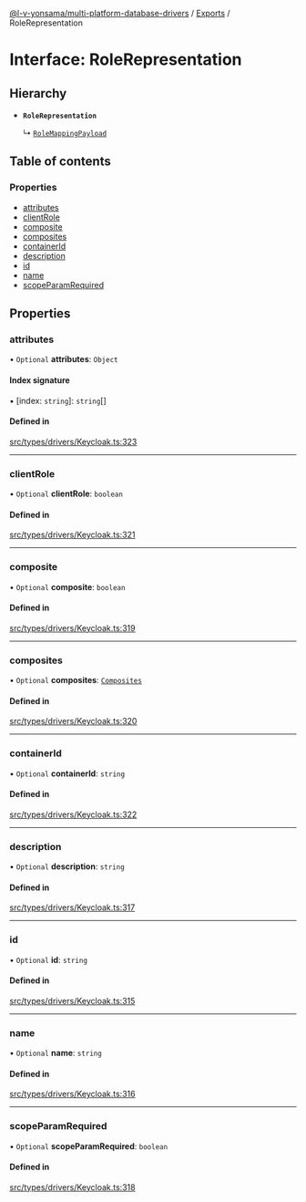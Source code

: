 [@l-v-yonsama/multi-platform-database-drivers](../README.md) / [Exports](../modules.md) / RoleRepresentation

# Interface: RoleRepresentation

## Hierarchy

- **`RoleRepresentation`**

  ↳ [`RoleMappingPayload`](RoleMappingPayload.md)

## Table of contents

### Properties

- [attributes](RoleRepresentation.md#attributes)
- [clientRole](RoleRepresentation.md#clientrole)
- [composite](RoleRepresentation.md#composite)
- [composites](RoleRepresentation.md#composites)
- [containerId](RoleRepresentation.md#containerid)
- [description](RoleRepresentation.md#description)
- [id](RoleRepresentation.md#id)
- [name](RoleRepresentation.md#name)
- [scopeParamRequired](RoleRepresentation.md#scopeparamrequired)

## Properties

### attributes

• `Optional` **attributes**: `Object`

#### Index signature

▪ [index: `string`]: `string`[]

#### Defined in

[src/types/drivers/Keycloak.ts:323](https://github.com/l-v-yonsama/db-drivers/blob/2dbc968/src/types/drivers/Keycloak.ts#L323)

___

### clientRole

• `Optional` **clientRole**: `boolean`

#### Defined in

[src/types/drivers/Keycloak.ts:321](https://github.com/l-v-yonsama/db-drivers/blob/2dbc968/src/types/drivers/Keycloak.ts#L321)

___

### composite

• `Optional` **composite**: `boolean`

#### Defined in

[src/types/drivers/Keycloak.ts:319](https://github.com/l-v-yonsama/db-drivers/blob/2dbc968/src/types/drivers/Keycloak.ts#L319)

___

### composites

• `Optional` **composites**: [`Composites`](Composites.md)

#### Defined in

[src/types/drivers/Keycloak.ts:320](https://github.com/l-v-yonsama/db-drivers/blob/2dbc968/src/types/drivers/Keycloak.ts#L320)

___

### containerId

• `Optional` **containerId**: `string`

#### Defined in

[src/types/drivers/Keycloak.ts:322](https://github.com/l-v-yonsama/db-drivers/blob/2dbc968/src/types/drivers/Keycloak.ts#L322)

___

### description

• `Optional` **description**: `string`

#### Defined in

[src/types/drivers/Keycloak.ts:317](https://github.com/l-v-yonsama/db-drivers/blob/2dbc968/src/types/drivers/Keycloak.ts#L317)

___

### id

• `Optional` **id**: `string`

#### Defined in

[src/types/drivers/Keycloak.ts:315](https://github.com/l-v-yonsama/db-drivers/blob/2dbc968/src/types/drivers/Keycloak.ts#L315)

___

### name

• `Optional` **name**: `string`

#### Defined in

[src/types/drivers/Keycloak.ts:316](https://github.com/l-v-yonsama/db-drivers/blob/2dbc968/src/types/drivers/Keycloak.ts#L316)

___

### scopeParamRequired

• `Optional` **scopeParamRequired**: `boolean`

#### Defined in

[src/types/drivers/Keycloak.ts:318](https://github.com/l-v-yonsama/db-drivers/blob/2dbc968/src/types/drivers/Keycloak.ts#L318)
